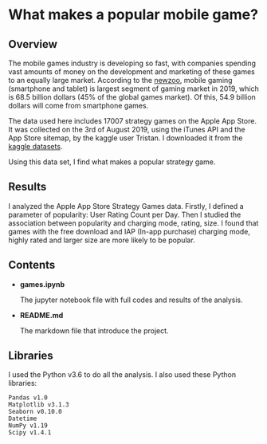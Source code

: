 # What makes a popular mobile game?
## Overview
The mobile games industry is developing so fast, with companies spending vast amounts of money on the development and marketing of these games to an equally large market. According to the [newzoo](https://newzoo.com/insights/articles/the-global-games-market-will-generate-152-1-billion-in-2019-as-the-u-s-overtakes-china-as-the-biggest-market/), mobile gaming (smartphone and tablet) is largest segment of gaming market in 2019, which is 68.5 billion dollars (45% of the global games market). Of this, 54.9 billion dollars will come from smartphone games.

The data used here includes 17007 strategy games on the Apple App Store. It was collected on the 3rd of August 2019, using the iTunes API and the App Store sitemap, by the kaggle user Tristan. I downloaded it from the [kaggle datasets](https://www.kaggle.com/tristan581/17k-apple-app-store-strategy-games).

Using this data set, I find what makes a popular strategy game.

## Results
I analyzed the Apple App Store Strategy Games data. Firstly, I defined a parameter of popularity: User Rating Count per Day. Then I studied the association between popularity and charging mode, rating, size. I found that games with the free download and IAP (In-app purchase) charging mode, highly rated and larger size are more likely to be popular.



## Contents
* **games.ipynb**

	The jupyter notebook file with full codes and results of the analysis. 

* **README.md**

	The markdown file that introduce the project.

## Libraries
I used the Python v3.6 to do all the analysis. I also used these Python libraries:

	Pandas v1.0
	Matplotlib v3.1.3
	Seaborn v0.10.0
	Datetime
	NumPy v1.19
	Scipy v1.4.1

